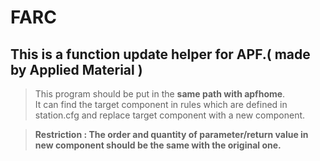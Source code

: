 # FARC
##  This is a function update helper for APF.( made by Applied Material )
> This program should be put in the **same path with apfhome**.   
  It can find the target component in rules which are defined in station.cfg and replace target component with a new component.   

> **Restriction : The order and quantity of parameter/return value in new component should be the same with the original one.**
